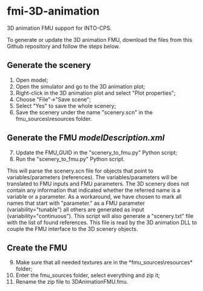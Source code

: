 # fmi-3D-animation
3D animation FMU support for INTO-CPS.

To generate or update the 3D animation FMU, download the files from this Github repository and follow the steps below.

## Generate the scenery
1. Open model;
2. Open the simulator and go to the 3D animation plot;
3. Right-click in the 3D animation plot and select "Plot properties";
4. Choose "File"->"Save scene";
5. Select "Yes" to save the whole scenery;
6. Save the scenery under the name "scenery.scn" in the fmu_sources\resources folder.

## Generate the FMU *modelDescription.xml*
7. Update the FMU_GUID in the "scenery_to_fmu.py" Python script;
8. Run the "scenery_to_fmu.py" Python script.

This will parse the scenery.scn file for objects that point to variables/parameters (references).
The variables/parameters will be translated to FMU inputs and FMU parameters.
The 3D scenery does not contain any information that indicated whether the referred name is a variable or a parameter.
As a workaround, we have chosen to mark all names that start with "parameter." as a FMU parameter (variability="tunable") all others are generated as input (variability="continuous").
This script will also generate a "scenery.txt" file with the list of found references.
This file is read by the 3D animation DLL to couple the FMU interface to the 3D scenery objects.

## Create the FMU
9. Make sure that all needed textures are in the *fmu_sources\resources\* folder;
10. Enter the fmu_sources folder, select everything and zip it;
11. Rename the zip file to 3DAnimationFMU.fmu.
